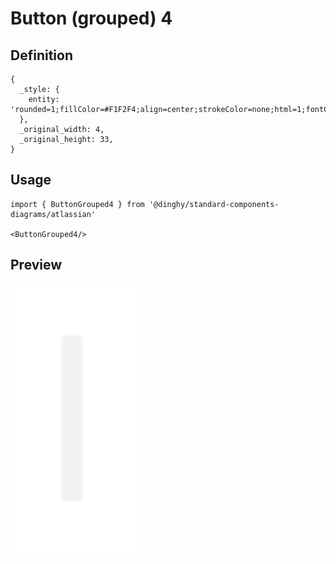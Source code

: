 # Button (grouped) 4

## Definition

```
{
  _style: { 
    entity: 'rounded=1;fillColor=#F1F2F4;align=center;strokeColor=none;html=1;fontColor=#596780;fontSize=12',
  },
  _original_width: 4,
  _original_height: 33,
}
```

## Usage

```
import { ButtonGrouped4 } from '@dinghy/standard-components-diagrams/atlassian'

<ButtonGrouped4/>
```

## Preview

<img src="./button-grouped-4.png" width="200"/>
